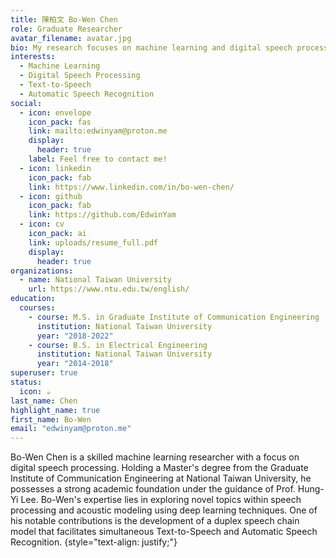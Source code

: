 ```yaml
---
title: 陳柏文 Bo-Wen Chen
role: Graduate Researcher
avatar_filename: avatar.jpg
bio: My research focuses on machine learning and digital speech processing, specifically in the areas of Text to Speech (TTS) and Automatic Speech Recognition (ASR).
interests:
  - Machine Learning
  - Digital Speech Processing
  - Text-to-Speech
  - Automatic Speech Recognition
social:
  - icon: envelope
    icon_pack: fas
    link: mailto:edwinyam@proton.me
    display:
      header: true
    label: Feel free to contact me!
  - icon: linkedin
    icon_pack: fab
    link: https://www.linkedin.com/in/bo-wen-chen/
  - icon: github
    icon_pack: fab
    link: https://github.com/EdwinYam
  - icon: cv
    icon_pack: ai
    link: uploads/resume_full.pdf
    display:
      header: true
organizations:
  - name: National Taiwan University
    url: https://www.ntu.edu.tw/english/
education:
  courses:
    - course: M.S. in Graduate Institute of Communication Engineering
      institution: National Taiwan University
      year: "2018-2022"
    - course: B.S. in Electrical Engineering
      institution: National Taiwan University
      year: "2014-2018"
superuser: true
status:
  icon: ☕️
last_name: Chen
highlight_name: true
first_name: Bo-Wen
email: "edwinyam@proton.me"
---
```

Bo-Wen Chen is a skilled machine learning researcher with a focus on digital speech processing. Holding a Master's degree from the Graduate Institute of Communication Engineering at National Taiwan University, he possesses a strong academic foundation under the guidance of Prof. Hung-Yi Lee. Bo-Wen's expertise lies in exploring novel topics within speech processing and acoustic modeling using deep learning techniques. One of his notable contributions is the development of a duplex speech chain model that facilitates simultaneous Text-to-Speech and Automatic Speech Recognition.
{style="text-align: justify;"}